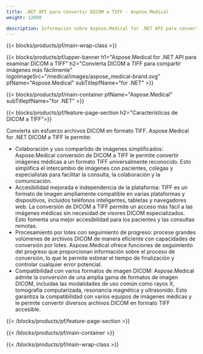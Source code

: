 ```yaml
---
title: .NET API para convertir DICOM a TIFF - Aspose.Medical
weight: 12000

description: Información sobre Aspose.Medical for .NET API para convertir DICOM a TIFF
---
```


{{< blocks/products/pf/main-wrap-class >}}

{{< blocks/products/pf/upper-banner h1="Aspose.Medical for .NET API para examinar DICOM a TIFF" h2="Convierta DICOM a TIFF para compartir imágenes más fácilmente" logoImageSrc="/medical/images/aspose_medical-brand.svg" pfName="Aspose.Medical" subTitlepfName="for .NET" >}}

{{< blocks/products/pf/main-container pfName="Aspose.Medical" subTitlepfName="for .NET" >}}

{{< blocks/products/pf/feature-page-section h2="Características de DICOM a TIFF">}}

<p>Convierta sin esfuerzo archivos DICOM en formato TIFF. Aspose.Medical for .NET DICOM a TIFF le permite:</p>

<ul>
<li>Colaboración y uso compartido de imágenes simplificados: Aspose.Medical conversión de DICOM a TIFF le permite convertir imágenes médicas a un formato TIFF universalmente reconocido. Esto simplifica el intercambio de imágenes con pacientes, colegas y especialistas para facilitar la consulta, la colaboración y la comunicación.</li>
<li>Accesibilidad mejorada e independencia de la plataforma: TIFF es un formato de imagen ampliamente compatible en varias plataformas y dispositivos, incluidos teléfonos inteligentes, tabletas y navegadores web. La conversión de DICOM a TIFF permite un acceso más fácil a las imágenes médicas sin necesidad de visores DICOM especializados. Esto fomenta una mejor accesibilidad para los pacientes y las consultas remotas.</li>
<li>Procesamiento por lotes con seguimiento de progreso: procese grandes volúmenes de archivos DICOM de manera eficiente con capacidades de conversión por lotes. Aspose.Medical ofrece funciones de seguimiento del progreso que proporcionan información sobre el proceso de conversión, lo que le permite estimar el tiempo de finalización y controlar cualquier error potencial.</li>
<li>Compatibilidad con varios formatos de imagen DICOM: Aspose.Medical admite la conversión de una amplia gama de formatos de imagen DICOM, incluidas las modalidades de uso común como rayos X, tomografía computarizada, resonancia magnética y ultrasonido. Esto garantiza la compatibilidad con varios equipos de imágenes médicas y le permite convertir diversos archivos DICOM en formato TIFF accesible.</li>
</ul>

{{< /blocks/products/pf/feature-page-section >}}

{{< /blocks/products/pf/main-container >}}

{{< /blocks/products/pf/main-wrap-class >}}